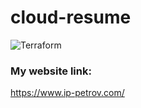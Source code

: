 # cloud-resume

![Terraform](https://github.com/IPpetrov/cloud-resume/blob/main/.github/workflows/main.yml)


### My website link:

https://www.ip-petrov.com/